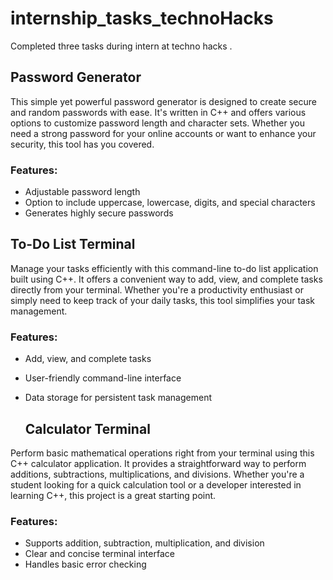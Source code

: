 # internship_tasks_technoHacks
Completed three tasks during intern at techno hacks . 

## Password Generator

This simple yet powerful password generator is designed to create secure and random passwords with ease. It's written in C++ and offers various options to customize password length and character sets. Whether you need a strong password for your online accounts or want to enhance your security, this tool has you covered.

### Features:
- Adjustable password length
- Option to include uppercase, lowercase, digits, and special characters
- Generates highly secure passwords

## To-Do List Terminal

Manage your tasks efficiently with this command-line to-do list application built using C++. It offers a convenient way to add, view, and complete tasks directly from your terminal. Whether you're a productivity enthusiast or simply need to keep track of your daily tasks, this tool simplifies your task management.

### Features:
- Add, view, and complete tasks
- User-friendly command-line interface
- Data storage for persistent task management

  ## Calculator Terminal

Perform basic mathematical operations right from your terminal using this C++ calculator application. It provides a straightforward way to perform additions, subtractions, multiplications, and divisions. Whether you're a student looking for a quick calculation tool or a developer interested in learning C++, this project is a great starting point.

### Features:
- Supports addition, subtraction, multiplication, and division
- Clear and concise terminal interface
- Handles basic error checking
